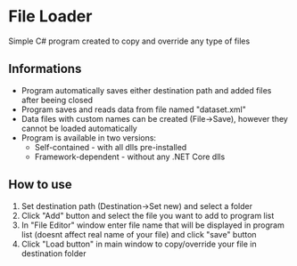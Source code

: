 # File Loader
Simple C# program created to copy and override any type of files
## Informations
- Program  automatically saves either destination path and added files after beeing closed
- Program saves and reads data from file named "dataset.xml"
- Data files with custom names can be created (File->Save), however they cannot be loaded automatically
- Program is available in two versions:
  - Self-contained - with all dlls pre-installed
  - Framework-dependent - without any .NET Core dlls
## How to use
1. Set destination path (Destination->Set new) and select a folder
2. Click "Add" button and select the file you want to add to program list
3. In "File Editor" window enter file name that will be displayed in program list (doesnt affect real name of your file) and click "save" button
4. Click "Load button" in main window to copy/override your file in destination folder
